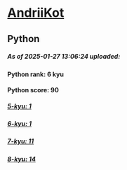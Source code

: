 # [AndriiKot](https://www.codewars.com/users/AndriiKot) 
## Python

##### As of 2025-01-27 13:06:24 uploaded:

#### Python rank: 6 kyu

#### Python score: 90

##### [5-kyu: 1](https://github.com/AndriiKot/Python__CodeWars/tree/main/kyu-5)

##### [6-kyu: 1](https://github.com/AndriiKot/Python__CodeWars/tree/main/kyu-6)

##### [7-kyu: 11](https://github.com/AndriiKot/Python__CodeWars/tree/main/kyu-7)

##### [8-kyu: 14](https://github.com/AndriiKot/Python__CodeWars/tree/main/kyu-8)

